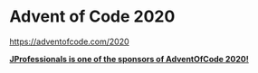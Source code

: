 # Advent of Code 2020

https://adventofcode.com/2020

[**JProfessionals is one of the sponsors of AdventOfCode 2020!**](https://jpro.no/advent-of-code)
